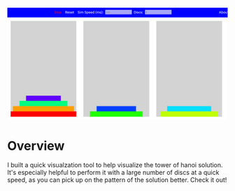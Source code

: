 ![](main.png)

# Overview

I built a quick visualzation tool to help visualize the tower of hanoi solution. It's especially helpful to perform it with a large number of discs at a quick speed, as you can pick up on the pattern of the solution better. Check it out!
